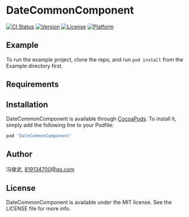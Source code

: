 # DateCommonComponent

[![CI Status](https://img.shields.io/travis/冯俊武/DateCommonComponent.svg?style=flat)](https://travis-ci.org/冯俊武/DateCommonComponent)
[![Version](https://img.shields.io/cocoapods/v/DateCommonComponent.svg?style=flat)](https://cocoapods.org/pods/DateCommonComponent)
[![License](https://img.shields.io/cocoapods/l/DateCommonComponent.svg?style=flat)](https://cocoapods.org/pods/DateCommonComponent)
[![Platform](https://img.shields.io/cocoapods/p/DateCommonComponent.svg?style=flat)](https://cocoapods.org/pods/DateCommonComponent)

## Example

To run the example project, clone the repo, and run `pod install` from the Example directory first.

## Requirements

## Installation

DateCommonComponent is available through [CocoaPods](https://cocoapods.org). To install
it, simply add the following line to your Podfile:

```ruby
pod 'DateCommonComponent'
```

## Author

冯俊武, 819134700@qq.com

## License

DateCommonComponent is available under the MIT license. See the LICENSE file for more info.
